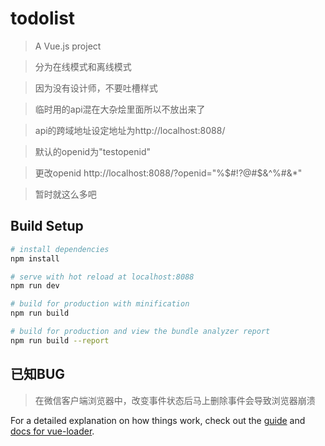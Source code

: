 # todolist

> A Vue.js project

>分为在线模式和离线模式

>因为没有设计师，不要吐槽样式

>临时用的api混在大杂烩里面所以不放出来了

>api的跨域地址设定地址为http://localhost:8088/

>默认的openid为"testopenid"

>更改openid   http://localhost:8088/?openid="%$#!?@#$&^%#&*"

>暂时就这么多吧

## Build Setup

``` bash
# install dependencies
npm install

# serve with hot reload at localhost:8088
npm run dev

# build for production with minification
npm run build

# build for production and view the bundle analyzer report
npm run build --report
```
## 已知BUG
>在微信客户端浏览器中，改变事件状态后马上删除事件会导致浏览器崩溃

For a detailed explanation on how things work, check out the [guide](http://vuejs-templates.github.io/webpack/) and [docs for vue-loader](http://vuejs.github.io/vue-loader).
